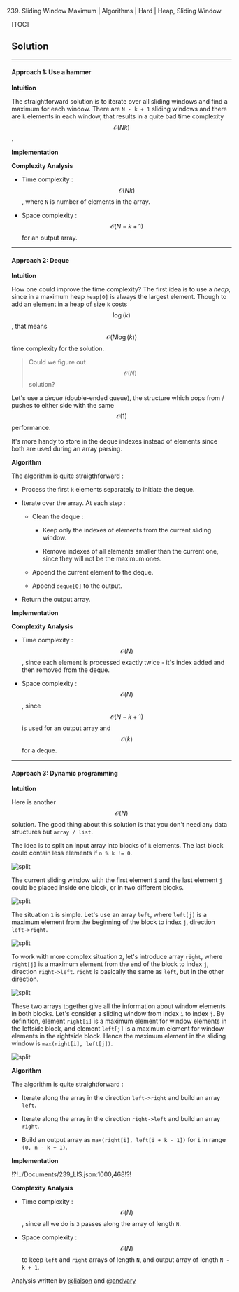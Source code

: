 239. Sliding Window Maximum | Algorithms | Hard | Heap, Sliding Window

[TOC]

## Solution

---

#### Approach 1: Use a hammer 

**Intuition**

The straightforward solution is to iterate over all sliding windows 
and find a maximum for each window. There are `N - k + 1` sliding windows 
and there are `k` elements in each window, that results in 
a quite bad time complexity $$\mathcal{O}(N k)$$.

**Implementation**



**Complexity Analysis**

* Time complexity : $$\mathcal{O}(N k)$$, 
where `N` is number of elements in the array.
 
* Space complexity : $$\mathcal{O}(N - k + 1)$$ for an output array.




---
#### Approach 2: Deque 

**Intuition**

How one could improve the time complexity? The first idea is to 
use a _heap_, since in a maximum heap `heap[0]` is always the largest element.
Though to add an element in a heap of size `k` costs 
$$\log(k)$$, that means $$\mathcal{O}(N \log(k))$$ time complexity
for the solution.

> Could we figure out $$\mathcal{O}(N)$$ solution? 

Let's use a _deque_ (double-ended queue), 
the structure which pops from / pushes to either side with the same $$\mathcal{O}(1)$$
performance.

It's more handy to store in the deque indexes instead of elements since
both are used during an array parsing.

**Algorithm**

The algorithm is quite straigthforward :

- Process the first `k` elements separately to initiate the deque.

- Iterate over the array. At each step :

    - Clean the deque :

        - Keep only the indexes of elements from 
        the current sliding window.
    
        - Remove indexes of all elements smaller than the current one, 
        since they will not be the maximum ones.
        
    - Append the current element to the deque.
    
    - Append `deque[0]` to the output.

- Return the output array.

**Implementation**



**Complexity Analysis**

* Time complexity : $$\mathcal{O}(N)$$, since each element is processed 
exactly twice - it's index added and then removed from the deque.
 
* Space complexity : $$\mathcal{O}(N)$$, since 
$$\mathcal{O}(N - k + 1)$$ is used for an output array and
$$\mathcal{O}(k)$$ for a deque.




---
#### Approach 3: Dynamic programming

**Intuition**

Here is another $$\mathcal{O}(N)$$ solution. The good thing about this
solution is that you don't need any data structures but
`array / list`.

The idea is to split an input array into blocks of `k` elements.
The last block could contain less elements if `n % k != 0`.

![split](../Figures/239/split.png)

The current sliding window with the first element `i` and the last element `j`
could be placed inside one block, or in two different blocks. 

![split](../Figures/239/one_two.png)

The situation `1` is simple. 
Let's use an array `left`, where `left[j]` is a maximum element
from the beginning of the block to index `j`, direction `left->right`.

![split](../Figures/239/inside2.png)

To work with more complex situation `2`, let's introduce array `right`,
where `right[j]` is a maximum element from the end of the block to index `j`,
direction `right->left`. `right` is basically the same as `left`,
but in the other direction.

![split](../Figures/239/right_left2.png)

These two arrays together give all the information about
window elements in both blocks.
Let's consider a sliding window from index `i` to index `j`. 
By definition, element `right[i]` is a maximum element for window elements 
in the leftside block,
and element `left[j]` is a maximum element for window elements
in the rightside block.
Hence the maximum element in the sliding window is 
`max(right[i], left[j])`.

![split](../Figures/239/solution.png)

**Algorithm**

The algorithm is quite straightforward :

- Iterate along the array in the direction `left->right`
and build an array `left`.

- Iterate along the array in the direction `right->left`
and build an array `right`.

- Build an output array as `max(right[i], left[i + k - 1])` for `i`
in range `(0, n - k + 1)`.

**Implementation**

!?!../Documents/239_LIS.json:1000,468!?!



**Complexity Analysis**

* Time complexity : $$\mathcal{O}(N)$$, 
since all we do is `3` passes along the array of length `N`.
 
* Space complexity : $$\mathcal{O}(N)$$ to keep `left` and `right` arrays
of length `N`, and output array of length `N - k + 1`.

Analysis written by @[liaison](https://leetcode.com/liaison/)
and @[andvary](https://leetcode.com/andvary/)
